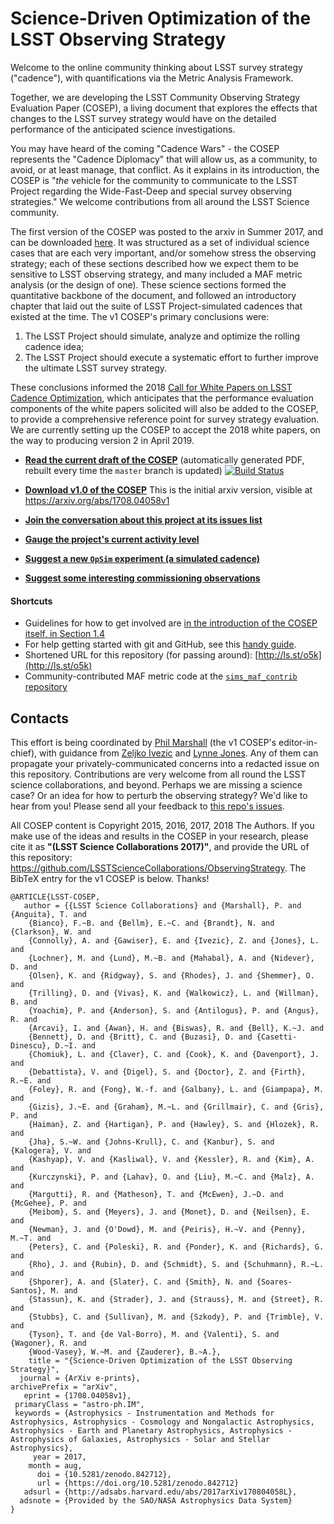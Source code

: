 # Science-Driven Optimization of the LSST Observing Strategy

Welcome to the online community thinking about LSST survey strategy ("cadence"), with quantifications via the Metric Analysis Framework.

Together, we are developing the LSST Community Observing Strategy Evaluation Paper (COSEP), a living document that explores the effects that changes to the LSST survey strategy would have on the detailed performance of the anticipated science investigations.

You may have heard of the coming  "Cadence Wars" - the COSEP represents the "Cadence Diplomacy" that will allow us, as a community, to avoid, or at least manage, that conflict.
As it explains in its introduction, the COSEP is "_the_ vehicle for the community to communicate to the LSST Project regarding the Wide-Fast-Deep and special survey observing strategies."
We welcome contributions from all around the LSST Science community.

The first version of the COSEP was posted to the arxiv in Summer 2017, and can be downloaded [here](https://arxiv.org/abs/1708.04058v1).
It was structured as a set of individual science cases that are each very important, and/or somehow stress the observing strategy; each of these sections described how we expect them to be sensitive to LSST observing strategy, and many included a MAF metric analysis (or the design of one). These science sections formed the quantitative backbone of the document, and followed an introductory chapter that laid out the suite of LSST Project-simulated cadences that existed at the time. The v1 COSEP's primary conclusions were:

1. The LSST Project should simulate, analyze and optimize the rolling cadence idea;
2. The LSST Project should execute a systematic effort to further improve the ultimate LSST survey strategy.

These conclusions informed the 2018 [Call for White Papers on LSST Cadence Optimization](https://docushare.lsst.org/docushare/dsweb/Get/Document-28382), which anticipates that the performance evaluation components of the white papers solicited will also be added to the COSEP, to provide a comprehensive reference point for survey strategy evaluation. We are currently setting up the COSEP to accept the 2018 white papers, on the way to producing version 2 in April 2019.


* **[Read the current draft of the COSEP](https://github.com/LSSTScienceCollaborations/ObservingStrategy/blob/pdf/whitepaper/LSST_Observing_Strategy_White_Paper.pdf
)** (automatically generated PDF, rebuilt every time the `master` branch is updated)
[![Build Status](https://travis-ci.org/LSSTScienceCollaborations/ObservingStrategy.svg?branch=master)](https://travis-ci.org/LSSTScienceCollaborations/ObservingStrategy)

* **[Download v1.0 of the COSEP](https://github.com/LSSTScienceCollaborations/ObservingStrategy/raw/master/whitepaper/releases/LSST_Observing_Strategy_White_Paper_v1.0.pdf)** This is the initial arxiv version, visible at https://arxiv.org/abs/1708.04058v1

* **[Join the conversation about this project at its issues list](https://github.com/LSSTScienceCollaborations/ObservingStrategy/issues)**

* **[Gauge the project's current activity level](https://github.com/LSSTScienceCollaborations/ObservingStrategy/pulse/halfweekly)**

* **[Suggest a new `OpSim` experiment (a simulated cadence)](https://github.com/LSSTScienceCollaborations/ObservingStrategy/blob/master/opsim/README.md)**

* **[Suggest some interesting commissioning observations](https://github.com/LSSTScienceCollaborations/ObservingStrategy/blob/master/commissioning/README.md)**


#### Shortcuts

* Guidelines for how to get involved are [in the introduction of the COSEP itself, in Section 1.4](https://github.com/LSSTScienceCollaborations/ObservingStrategy/blob/master/whitepaper/preface.tex)
* For help getting started with git and GitHub, see this [handy guide](https://github.com/drphilmarshall/GettingStarted#top).
* Shortened URL for this repository (for passing around): [http://ls.st/o5k](http://ls.st/o5k)
* Community-contributed MAF metric code at the [`sims_maf_contrib` repository](https://github.com/LSST-nonproject/sims_maf_contrib/wiki)

<!-- Old workshop links:
## The 2015 MAF Workshop, Bremerton
*August 19-21, 2015.*
* [Meeting website](http://lsstsciencecollaborations.github.io/ObservingStrategy/)
* [List of registered attendees](https://project.lsst.org/meetings/lsst2015/cadence-registrations)
* [Hack session products](https://github.com/LSSTScienceCollaborations/ObservingStrategy/issues?utf8=%E2%9C%93&q=label%3A%22Hack+Day!%22+)
* [Feedback form](http://goo.gl/forms/xmVBIWynm4)
## Face-to-Face White Paper Workshop, Tucscon
*November 19-20, 2015.*
* [Program](workshop/Tucson2015.md)
End of old workshop links -->

## Contacts

This effort is being coordinated by [Phil Marshall](https://github.com/LSSTScienceCollaborations/ObservingStrategy/issues/new?body=@drphilmarshall) (the v1 COSEP's editor-in-chief), with guidance from [Zeljko Ivezic](https://github.com/LSSTScienceCollaborations/ObservingStrategy/issues/new?body=@ivezic) and [Lynne Jones](https://github.com/LSSTScienceCollaborations/ObservingStrategy/issues/new?body=@rhiannonlynne). Any of them can propagate your privately-communicated concerns into a redacted issue on this repository. Contributions are very welcome from all round the LSST science collaborations, and beyond. Perhaps we are missing a science case? Or an idea for how to perturb the observing strategy? We'd like to hear from you! Please send all your feedback to [this repo's issues](https://github.com/LSSTScienceCollaborations/ObservingStrategy/issues).

All COSEP content is Copyright 2015, 2016, 2017, 2018 The Authors. If you make use of the ideas and results in the COSEP in your research, please cite it as **"(LSST Science Collaborations 2017)"**, and provide the URL of this repository: https://github.com/LSSTScienceCollaborations/ObservingStrategy. The BibTeX entry for the v1 COSEP is below.  Thanks!

```
@ARTICLE{LSST-COSEP,
   author = {{LSST Science Collaborations} and {Marshall}, P. and {Anguita}, T. and
	{Bianco}, F.~B. and {Bellm}, E.~C. and {Brandt}, N. and {Clarkson}, W. and
	{Connolly}, A. and {Gawiser}, E. and {Ivezic}, Z. and {Jones}, L. and
	{Lochner}, M. and {Lund}, M.~B. and {Mahabal}, A. and {Nidever}, D. and
	{Olsen}, K. and {Ridgway}, S. and {Rhodes}, J. and {Shemmer}, O. and
	{Trilling}, D. and {Vivas}, K. and {Walkowicz}, L. and {Willman}, B. and
	{Yoachim}, P. and {Anderson}, S. and {Antilogus}, P. and {Angus}, R. and
	{Arcavi}, I. and {Awan}, H. and {Biswas}, R. and {Bell}, K.~J. and
	{Bennett}, D. and {Britt}, C. and {Buzasi}, D. and {Casetti-Dinescu}, D.~I. and
	{Chomiuk}, L. and {Claver}, C. and {Cook}, K. and {Davenport}, J. and
	{Debattista}, V. and {Digel}, S. and {Doctor}, Z. and {Firth}, R.~E. and
	{Foley}, R. and {Fong}, W.-f. and {Galbany}, L. and {Giampapa}, M. and
	{Gizis}, J.~E. and {Graham}, M.~L. and {Grillmair}, C. and {Gris}, P. and
	{Haiman}, Z. and {Hartigan}, P. and {Hawley}, S. and {Hlozek}, R. and
	{Jha}, S.~W. and {Johns-Krull}, C. and {Kanbur}, S. and {Kalogera}, V. and
	{Kashyap}, V. and {Kasliwal}, V. and {Kessler}, R. and {Kim}, A. and
	{Kurczynski}, P. and {Lahav}, O. and {Liu}, M.~C. and {Malz}, A. and
	{Margutti}, R. and {Matheson}, T. and {McEwen}, J.~D. and {McGehee}, P. and
	{Meibom}, S. and {Meyers}, J. and {Monet}, D. and {Neilsen}, E. and
	{Newman}, J. and {O'Dowd}, M. and {Peiris}, H.~V. and {Penny}, M.~T. and
	{Peters}, C. and {Poleski}, R. and {Ponder}, K. and {Richards}, G. and
	{Rho}, J. and {Rubin}, D. and {Schmidt}, S. and {Schuhmann}, R.~L. and
	{Shporer}, A. and {Slater}, C. and {Smith}, N. and {Soares-Santos}, M. and
	{Stassun}, K. and {Strader}, J. and {Strauss}, M. and {Street}, R. and
	{Stubbs}, C. and {Sullivan}, M. and {Szkody}, P. and {Trimble}, V. and
	{Tyson}, T. and {de Val-Borro}, M. and {Valenti}, S. and {Wagoner}, R. and
	{Wood-Vasey}, W.~M. and {Zauderer}, B.~A.},
    title = "{Science-Driven Optimization of the LSST Observing Strategy}",
  journal = {ArXiv e-prints},
archivePrefix = "arXiv",
   eprint = {1708.04058v1},
 primaryClass = "astro-ph.IM",
 keywords = {Astrophysics - Instrumentation and Methods for Astrophysics, Astrophysics - Cosmology and Nongalactic Astrophysics, Astrophysics - Earth and Planetary Astrophysics, Astrophysics - Astrophysics of Galaxies, Astrophysics - Solar and Stellar Astrophysics},
     year = 2017,
    month = aug,
      doi = {10.5281/zenodo.842712},
      url = {https://doi.org/10.5281/zenodo.842712}
   adsurl = {http://adsabs.harvard.edu/abs/2017arXiv170804058L},
  adsnote = {Provided by the SAO/NASA Astrophysics Data System}
}
```
